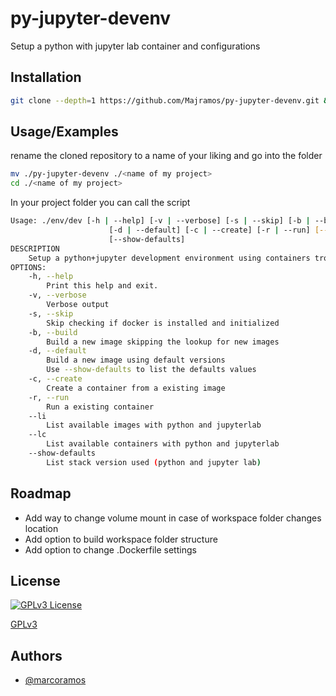 # py-jupyter-devenv

Setup a python with jupyter lab container and configurations

## Installation

```bash 
git clone --depth=1 https://github.com/Majramos/py-jupyter-devenv.git && py-jupyter-devenv/install.sh
```

## Usage/Examples

rename the cloned repository to a name of your liking and go into the folder
```bash
mv ./py-jupyter-devenv ./<name of my project>
cd ./<name of my project>
```

In your project folder you can call the script
```bash
Usage: ./env/dev [-h | --help] [-v | --verbose] [-s | --skip] [-b | --build]
                      [-d | --default] [-c | --create] [-r | --run] [--lc] [--li]
                      [--show-defaults]
DESCRIPTION
    Setup a python+jupyter development environment using containers trough Docker
OPTIONS:
    -h, --help
        Print this help and exit.
    -v, --verbose
        Verbose output
    -s, --skip
        Skip checking if docker is installed and initialized
    -b, --build
        Build a new image skipping the lookup for new images
    -d, --default
        Build a new image using default versions
        Use --show-defaults to list the defaults values
    -c, --create
        Create a container from a existing image
    -r, --run
        Run a existing container
    --li
        List available images with python and jupyterlab
    --lc
        List available containers with python and jupyterlab
    --show-defaults
        List stack version used (python and jupyter lab)
```

## Roadmap
 - Add way to change volume mount in case of workspace folder changes location
 - Add option to build workspace folder structure
 - Add option to change .Dockerfile settings
 
## License

[![GPLv3 License](https://img.shields.io/badge/License-GPL%20v3-yellow.svg)](https://opensource.org/licenses/)

[GPLv3](https://choosealicense.com/licenses/gpl-3.0/)

## Authors

- [@marcoramos](https://github.com/Majramos)

